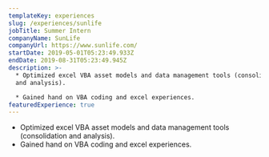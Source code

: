 ```yaml
---
templateKey: experiences
slug: /experiences/sunlife
jobTitle: Summer Intern
companyName: SunLife
companyUrl: https://www.sunlife.com/
startDate: 2019-05-01T05:23:49.933Z
endDate: 2019-08-31T05:23:49.945Z
description: >-
  * Optimized excel VBA asset models and data management tools (consolidation
  and analysis). 

  * Gained hand on VBA coding and excel experiences.
featuredExperience: true
---
```

* Optimized excel VBA asset models and data management tools (consolidation and analysis). 
* Gained hand on VBA coding and excel experiences.